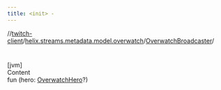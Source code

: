 ```yaml
---
title: <init> -
---
```

//[twitch-client](../../index.md)/[helix.streams.metadata.model.overwatch](../index.md)/[OverwatchBroadcaster](index.md)/[<init>](-init-.md)



# <init>  
[jvm]  
Content  
fun [<init>](-init-.md)(hero: [OverwatchHero](../-overwatch-hero/index.md)?)  



